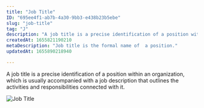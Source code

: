 ```yaml
---
title: "Job Title"
ID: "695ee4f1-ab7b-4a30-9bb3-e438b23b5ebe"
slug: "job-title"
tag: "J"
description: "A job title is a precise identification of a position within an organization, which is usually accompanied with a job description that outlines the activities and responsibilities connected with it."
createdAt: 1655821190210
metaDescription: "Job title is the formal name of  a position."
updatedAt: 1655890218940

---
```

A job title is a precise identification of a position within an organization, which is usually accompanied with a job description that outlines the activities and responsibilities connected with it.

![Job Title](https://media.giphy.com/media/UcJzJTW5HjuRW/giphy.gif)